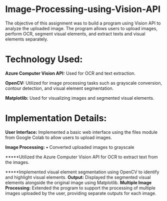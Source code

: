 # Image-Processing-using-Vision-API
The objective of this assignment was to build a program using Vision API to 
analyze the uploaded image. The program allows users to upload images, 
perform OCR, segment visual elements, and extract texts and visual elements 
separately. 

# Technology Used: 
**Azure Computer Vision API:** Used for OCR and text extraction. 

**OpenCV:** Utilized for image processing tasks such as grayscale conversion, 
contour detection, and visual element segmentation. 

**Matplotlib:** Used for visualizing images and segmented visual elements. 

# Implementation Details: 
**User Interface:** Implemented a basic web interface using the files module 
from Google Colab to allow users to upload images. 

**Image Processing:**
**•** Converted uploaded images to grayscale 

**•**Utilized the Azure Computer Vision API for OCR to extract text 
from the images. 

**•**Implemented visual element segmentation using OpenCV to 
identify and highlight visual elements. 
**Output:** Displayed the segmented visual elements alongside the original 
image using Matplotlib. 
**Multiple Image Processing:** Extended the program to support the 
processing of multiple images uploaded by the user, providing separate 
outputs for each image. 
